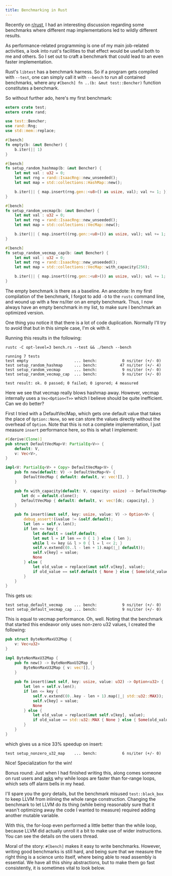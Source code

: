 ```yaml
---
title: Benchmarking in Rust
---
```


Recently on [r/rust](https://www.reddit.com/r/rust), I had an interesting 
discussion regarding some benchmarks where different map implementations led to 
wildly different results. 

As performance-related programming is one of my main job-related activities, a
look into rust's facilities to that effect would be useful both to me and 
others. So I set out to craft a benchmark that could lead to an even faster
implementation.

Rust's `libtest` has a benchmark harness. So if a program gets compiled with
`--test`, one can simply call it with `--bench` to run all contained 
benchmarks, where any `#[bench] fn ..(b: &mut test::Bencher)` function 
constitutes a benchmark.

So without further ado, here's my first benchmark:

```rust
extern crate test;
extern crate rand;

use test::Bencher;
use rand::Rng;
use std::mem::replace;

#[bench]
fn empty(b: &mut Bencher) {
    b.iter(|| 1)
}

#[bench]
fn setup_random_hashmap(b: &mut Bencher) {
    let mut val : u32 = 0;
    let mut rng = rand::IsaacRng::new_unseeded();
    let mut map = std::collections::HashMap::new();

    b.iter(|| { map.insert(rng.gen::<u8>() as usize, val); val += 1; })
}

#[bench]
fn setup_random_vecmap(b: &mut Bencher) {
    let mut val : u32 = 0;
    let mut rng = rand::IsaacRng::new_unseeded();
    let mut map = std::collections::VecMap::new();

    b.iter(|| { map.insert((rng.gen::<u8>()) as usize, val); val += 1; })
}

#[bench]
fn setup_random_vecmap_cap(b: &mut Bencher) {
    let mut val : u32 = 0;
    let mut rng = rand::IsaacRng::new_unseeded();
    let mut map = std::collections::VecMap::with_capacity(256);

    b.iter(|| { map.insert((rng.gen::<u8>()) as usize, val); val += 1; })
}
```

The empty benchmark is there as a baseline. An anecdote: In my first 
compilation of the benchmark, I forgot to add `-O` to the `rustc` command line, 
and wound up with a few ns/iter on an empty benchmark. Thus, I now always have 
an empty benchmark in my list, to make sure I benchmark an optimized version.

One thing you notice it that there is a lot of code duplication. 
Normally I'll try to avoid that but in this simple case, I'm ok with 
it.

Running this results in the following:

```
rustc -C opt-level=3 bench.rs --test && ./bench --bench

running 7 tests
test empty                    ... bench:           0 ns/iter (+/- 0)
test setup_random_hashmap     ... bench:          47 ns/iter (+/- 4)
test setup_random_vecmap      ... bench:           9 ns/iter (+/- 0)
test setup_random_vecmap_cap  ... bench:           9 ns/iter (+/- 0)

test result: ok. 0 passed; 0 failed; 0 ignored; 4 measured

```

Here we see that vecmap really blows hashmap away. However, vecmap internally
uses a `Vec<Option<T>>` which I believe should be quite inefficient. Can we do
better?

First I tried with a DefaultVecMap, which gets one default value that takes the 
place of `Option::None`, so we can store the values directly without the 
overhead of `Option`. Note that this is not a complete implementation, I just
measure `insert` performance here, so this is what I implement:

```rust
#[derive(Clone)]
pub struct DefaultVecMap<V: PartialEq<V>> {
    default: V,
    v: Vec<V>,
}

impl<V: PartialEq<V> + Copy> DefaultVecMap<V> {
    pub fn new(default: V) -> DefaultVecMap<V> {
        DefaultVecMap { default: default, v: vec![], }
    }

    pub fn with_capacity(default: V, capacity: usize) -> DefaultVecMap<V> {
       let dc = default.clone();
       DefaultVecMap { default: default, v: vec![dc; capacity], }
    }

    pub fn insert(&mut self, key: usize, value: V) -> Option<V> {
        debug_assert!(&value != &self.default);
        let len = self.v.len();
        if len <= key {
            let default = &self.default;
            let mut l = if len == 0 { 1 } else { len };
            while l <= key && l > 0 { l = l << 2; }
            self.v.extend((0..l - len + 1).map(|_| default));
            self.v[key] = value;
            None
        } else {
            let old_value = replace(&mut self.v[key], value);
            if old_value == self.default { None } else { Some(old_value) }
        }
    }
}
```

This gets us:

```
test setup_default_vecmap     ... bench:           9 ns/iter (+/- 0)
test setup_default_vecmap_cap ... bench:           9 ns/iter (+/- 0)
```

This is equal to vecmap performance. Oh, well. Noting that the benchmark that 
started this endeavor only uses non-zero u32 values, I created the following:

```rust
pub struct ByteNonMaxU32Map {
    v: Vec<u32>
}

impl ByteNonMaxU32Map {
    pub fn new() -> ByteNonMaxU32Map {
        ByteNonMaxU32Map { v: vec![], }
    }
    
    pub fn insert(&mut self, key: usize, value: u32) -> Option<u32> {
        let len = self.v.len();
        if len <= key {
            self.v.extend((0..key - len + 1).map(|_| std::u32::MAX));
            self.v[key] = value;
            None
        } else {
            let old_value = replace(&mut self.v[key], value);
            if old_value == std::u32::MAX { None } else { Some(old_value) }
        }
    }
}
```

which gives us a nice 33% speedup on insert:

```
test setup_nonzero_u32_map    ... bench:           6 ns/iter (+/- 0)
```

Nice! Specialization for the win!

Bonus round: Just when I had finished writing this, along comes someone 
on rust users and 
[asks](https://users.rust-lang.org/t/benchmark-for-loop-with-range-slower-than-while/1822) 
why while loops are faster than for-range loops, which sets off alarm 
bells in my head.

I'll spare you the gory details, but the benchmark misused 
`test::black_box` to keep LLVM from inlining the whole range 
construction. Changing the benchmark to let LLVM do its thing (while
being reasonably sure that it wasn't optimizing away the code I wanted
to measure) required adding another mutable variable.

With this, the for-loop even performed a little better than the
while loop, because LLVM did actually unroll it a bit to make use of
wider instructions. You can see the details on the users thread.

Moral of the story: `#[bench]` makes it easy to write benchmarks. 
However, writing good benchmarks is still hard, and being sure that we 
measure the right thing is a science unto itself, where being able to 
read assembly is essential. We have all this shiny abstractions, but to 
make them go fast consistently, it is sometimes vital to look below.
